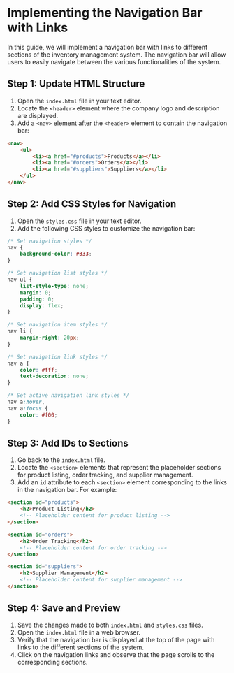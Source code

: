 # Implementing the Navigation Bar with Links

In this guide, we will implement a navigation bar with links to different sections of the inventory management system. The navigation bar will allow users to easily navigate between the various functionalities of the system.

## Step 1: Update HTML Structure

1. Open the `index.html` file in your text editor.
2. Locate the `<header>` element where the company logo and description are displayed.
3. Add a `<nav>` element after the `<header>` element to contain the navigation bar:
```html
<nav>
    <ul>
        <li><a href="#products">Products</a></li>
        <li><a href="#orders">Orders</a></li>
        <li><a href="#suppliers">Suppliers</a></li>
    </ul>
</nav>
```

## Step 2: Add CSS Styles for Navigation

1. Open the `styles.css` file in your text editor.
2. Add the following CSS styles to customize the navigation bar:
```css
/* Set navigation styles */
nav {
    background-color: #333;
}

/* Set navigation list styles */
nav ul {
    list-style-type: none;
    margin: 0;
    padding: 0;
    display: flex;
}

/* Set navigation item styles */
nav li {
    margin-right: 20px;
}

/* Set navigation link styles */
nav a {
    color: #fff;
    text-decoration: none;
}

/* Set active navigation link styles */
nav a:hover,
nav a:focus {
    color: #f00;
}
```

## Step 3: Add IDs to Sections

1. Go back to the `index.html` file.
2. Locate the `<section>` elements that represent the placeholder sections for product listing, order tracking, and supplier management.
3. Add an `id` attribute to each `<section>` element corresponding to the links in the navigation bar. For example:
```html
<section id="products">
    <h2>Product Listing</h2>
    <!-- Placeholder content for product listing -->
</section>

<section id="orders">
    <h2>Order Tracking</h2>
    <!-- Placeholder content for order tracking -->
</section>

<section id="suppliers">
    <h2>Supplier Management</h2>
    <!-- Placeholder content for supplier management -->
</section>
```

## Step 4: Save and Preview

1. Save the changes made to both `index.html` and `styles.css` files.
2. Open the `index.html` file in a web browser.
3. Verify that the navigation bar is displayed at the top of the page with links to the different sections of the system.
4. Click on the navigation links and observe that the page scrolls to the corresponding sections.

